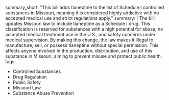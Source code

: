 summary_short: "This bill adds tianeptine to the list of Schedule I controlled substances in Missouri, meaning it is considered highly addictive with no accepted medical use and strict regulations apply."
summary: |
  The bill updates Missouri law to include tianeptine as a Schedule I drug. This classification is reserved for substances with a high potential for abuse, no accepted medical treatment use in the U.S., and safety concerns under medical supervision. By making this change, the law makes it illegal to manufacture, sell, or possess tianeptine without special permission. This affects anyone involved in the production, distribution, and use of this substance in Missouri, aiming to prevent misuse and protect public health.
tags:
  - Controlled Substances
  - Drug Regulation
  - Public Safety
  - Missouri Law
  - Substance Abuse Prevention
